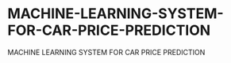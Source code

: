 # MACHINE-LEARNING-SYSTEM-FOR-CAR-PRICE-PREDICTION
MACHINE LEARNING SYSTEM FOR CAR PRICE PREDICTION
